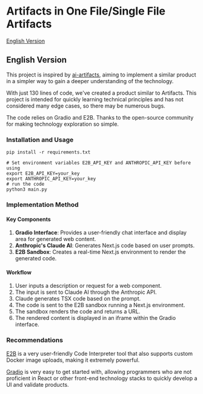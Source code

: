 # Artifacts in One File/Single File Artifacts

[English Version](#english-version) 

## English Version

This project is inspired by [ai-artifacts](https://github.com/e2b-dev/ai-artifacts/tree/main), aiming to implement a similar product in a simpler way to gain a deeper understanding of the technology.

With just 130 lines of code, we've created a product similar to Artifacts. This project is intended for quickly learning technical principles and has not considered many edge cases, so there may be numerous bugs.

The code relies on Gradio and E2B. Thanks to the open-source community for making technology exploration so simple.

### Installation and Usage

```
pip install -r requirements.txt

# Set environment variables E2B_API_KEY and ANTHROPIC_API_KEY before using
export E2B_API_KEY=your_key
export ANTHROPIC_API_KEY=your_key
# run the code
python3 main.py
```

### Implementation Method

#### Key Components

1. **Gradio Interface**: Provides a user-friendly chat interface and display area for generated web content.
2. **Anthropic's Claude AI**: Generates Next.js code based on user prompts.
3. **E2B Sandbox**: Creates a real-time Next.js environment to render the generated code.

#### Workflow

1. User inputs a description or request for a web component.
2. The input is sent to Claude AI through the Anthropic API.
3. Claude generates TSX code based on the prompt.
4. The code is sent to the E2B sandbox running a Next.js environment.
5. The sandbox renders the code and returns a URL.
6. The rendered content is displayed in an iframe within the Gradio interface.

### Recommendations

[E2B](https://e2b.dev/) is a very user-friendly Code Interpreter tool that also supports custom Docker image uploads, making it extremely powerful.

[Gradio](https://www.gradio.app) is very easy to get started with, allowing programmers who are not proficient in React or other front-end technology stacks to quickly develop a UI and validate products.
